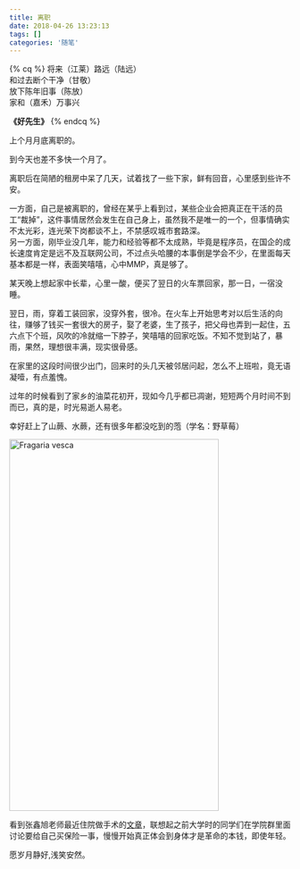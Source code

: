 ```yaml
---
title: 离职
date: 2018-04-26 13:23:13
tags: []
categories: '随笔'
---
```



{% cq %}
将来（江莱）路远（陆远）  
和过去断个干净（甘敬）  
放下陈年旧事（陈放）  
家和（嘉禾）万事兴

**《好先生》**
{% endcq %}

<!-- more -->

上个月月底离职的。

到今天也差不多快一个月了。

离职后在简陋的租房中呆了几天，试着找了一些下家，鲜有回音，心里感到些许不安。

一方面，自己是被离职的，曾经在某乎上看到过，某些企业会把真正在干活的员工“裁掉”，这件事情居然会发生在自己身上，虽然我不是唯一的一个，但事情确实不太光彩，连光荣下岗都谈不上，不禁感叹城市套路深。  
另一方面，刚毕业没几年，能力和经验等都不太成熟，毕竟是程序员，在国企的成长速度肯定是远不及互联网公司，不过点头哈腰的本事倒是学会不少，在里面每天基本都是一样，表面笑嘻嘻，心中MMP，真是够了。

某天晚上想起家中长辈，心里一酸，便买了翌日的火车票回家，那一日，一宿没睡。

翌日，雨，穿着工装回家，没穿外套，很冷。在火车上开始思考对以后生活的向往，赚够了钱买一套很大的房子，娶了老婆，生了孩子，把父母也弄到一起住，五六点下个班，风吹的冷就缩一下脖子，笑嘻嘻的回家吃饭。不知不觉到站了，暴雨，果然，理想很丰满，现实很骨感。

在家里的这段时间很少出门，回来时的头几天被邻居问起，怎么不上班啦，竟无语凝噎，有点羞愧。

过年的时候看到了家乡的油菜花初开，现如今几乎都已凋谢，短短两个月时间不到而已，真的是，时光易逝人易老。

幸好赶上了山蕨、水蕨，还有很多年都没吃到的萢（学名：野草莓）

<img src="http://b307.photo.store.qq.com/psb?/V12uHW9e1OkSER/aRODlXothbPdH7LIod7lRv*hG3yezXKtl10Yr7oXu.8!/c/dDMBAAAAAAAA&bo=AAXjCAAF4wgRMAc!&rf=mood_app" width="375" height="666" alt="Fragaria vesca" align=center />

看到张鑫旭老师最近住院做手术的[文章](http://www.zhangxinxu.com/life/2018/04/in-hospital/)，联想起之前大学时的同学们在学院群里面讨论要给自己买保险一事，慢慢开始真正体会到身体才是革命的本钱，即使年轻。

愿岁月静好,浅笑安然。
